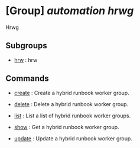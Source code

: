 # [Group] _automation hrwg_

Hrwg

## Subgroups

- [hrw](/Commands/automation/hrwg/hrw/readme.md)
: hrw

## Commands

- [create](/Commands/automation/hrwg/_create.md)
: Create a hybrid runbook worker group.

- [delete](/Commands/automation/hrwg/_delete.md)
: Delete a hybrid runbook worker group.

- [list](/Commands/automation/hrwg/_list.md)
: List a list of hybrid runbook worker groups.

- [show](/Commands/automation/hrwg/_show.md)
: Get a hybrid runbook worker group.

- [update](/Commands/automation/hrwg/_update.md)
: Update a hybrid runbook worker group.

